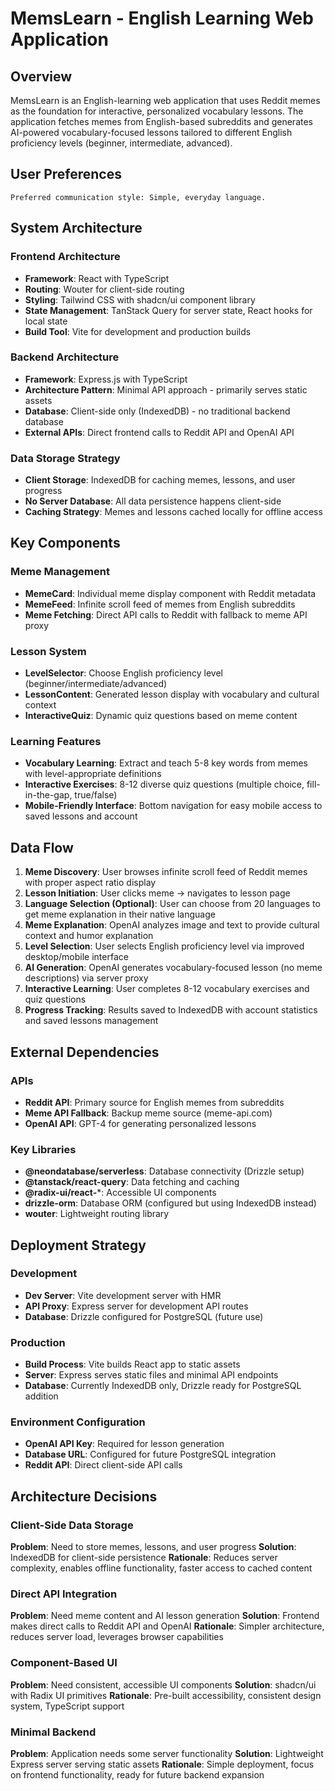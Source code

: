 # MemsLearn - English Learning Web Application

## Overview

MemsLearn is an English-learning web application that uses Reddit memes as the foundation for interactive, personalized vocabulary lessons. The application fetches memes from English-based subreddits and generates AI-powered vocabulary-focused lessons tailored to different English proficiency levels (beginner, intermediate, advanced).

## User Preferences

```
Preferred communication style: Simple, everyday language.
```

## System Architecture

### Frontend Architecture
- **Framework**: React with TypeScript
- **Routing**: Wouter for client-side routing
- **Styling**: Tailwind CSS with shadcn/ui component library
- **State Management**: TanStack Query for server state, React hooks for local state
- **Build Tool**: Vite for development and production builds

### Backend Architecture
- **Framework**: Express.js with TypeScript
- **Architecture Pattern**: Minimal API approach - primarily serves static assets
- **Database**: Client-side only (IndexedDB) - no traditional backend database
- **External APIs**: Direct frontend calls to Reddit API and OpenAI API

### Data Storage Strategy
- **Client Storage**: IndexedDB for caching memes, lessons, and user progress
- **No Server Database**: All data persistence happens client-side
- **Caching Strategy**: Memes and lessons cached locally for offline access

## Key Components

### Meme Management
- **MemeCard**: Individual meme display component with Reddit metadata
- **MemeFeed**: Infinite scroll feed of memes from English subreddits
- **Meme Fetching**: Direct API calls to Reddit with fallback to meme API proxy

### Lesson System
- **LevelSelector**: Choose English proficiency level (beginner/intermediate/advanced)
- **LessonContent**: Generated lesson display with vocabulary and cultural context
- **InteractiveQuiz**: Dynamic quiz questions based on meme content

### Learning Features
- **Vocabulary Learning**: Extract and teach 5-8 key words from memes with level-appropriate definitions
- **Interactive Exercises**: 8-12 diverse quiz questions (multiple choice, fill-in-the-gap, true/false)
- **Mobile-Friendly Interface**: Bottom navigation for easy mobile access to saved lessons and account

## Data Flow

1. **Meme Discovery**: User browses infinite scroll feed of Reddit memes with proper aspect ratio display
2. **Lesson Initiation**: User clicks meme → navigates to lesson page
3. **Language Selection (Optional)**: User can choose from 20 languages to get meme explanation in their native language
4. **Meme Explanation**: OpenAI analyzes image and text to provide cultural context and humor explanation
5. **Level Selection**: User selects English proficiency level via improved desktop/mobile interface
6. **AI Generation**: OpenAI generates vocabulary-focused lesson (no meme descriptions) via server proxy
7. **Interactive Learning**: User completes 8-12 vocabulary exercises and quiz questions
8. **Progress Tracking**: Results saved to IndexedDB with account statistics and saved lessons management

## External Dependencies

### APIs
- **Reddit API**: Primary source for English memes from subreddits
- **Meme API Fallback**: Backup meme source (meme-api.com)
- **OpenAI API**: GPT-4 for generating personalized lessons

### Key Libraries
- **@neondatabase/serverless**: Database connectivity (Drizzle setup)
- **@tanstack/react-query**: Data fetching and caching
- **@radix-ui/react-***: Accessible UI components
- **drizzle-orm**: Database ORM (configured but using IndexedDB instead)
- **wouter**: Lightweight routing library

## Deployment Strategy

### Development
- **Dev Server**: Vite development server with HMR
- **API Proxy**: Express server for development API routes
- **Database**: Drizzle configured for PostgreSQL (future use)

### Production
- **Build Process**: Vite builds React app to static assets
- **Server**: Express serves static files and minimal API endpoints
- **Database**: Currently IndexedDB only, Drizzle ready for PostgreSQL addition

### Environment Configuration
- **OpenAI API Key**: Required for lesson generation
- **Database URL**: Configured for future PostgreSQL integration
- **Reddit API**: Direct client-side API calls

## Architecture Decisions

### Client-Side Data Storage
**Problem**: Need to store memes, lessons, and user progress
**Solution**: IndexedDB for client-side persistence
**Rationale**: Reduces server complexity, enables offline functionality, faster access to cached content

### Direct API Integration
**Problem**: Need meme content and AI lesson generation
**Solution**: Frontend makes direct calls to Reddit API and OpenAI
**Rationale**: Simpler architecture, reduces server load, leverages browser capabilities

### Component-Based UI
**Problem**: Need consistent, accessible UI components
**Solution**: shadcn/ui with Radix UI primitives
**Rationale**: Pre-built accessibility, consistent design system, TypeScript support

### Minimal Backend
**Problem**: Application needs some server functionality
**Solution**: Lightweight Express server serving static assets
**Rationale**: Simple deployment, focus on frontend functionality, ready for future backend expansion